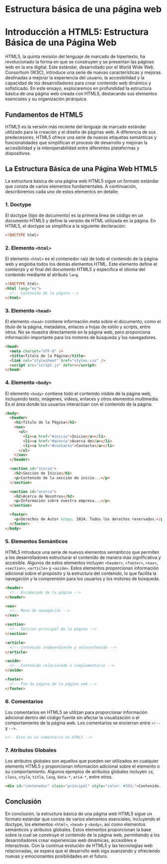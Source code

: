 # Estructura básica de una página web

# Introducción a HTML5: Estructura Básica de una Página Web

HTML5, la quinta revisión del lenguaje de marcado de hipertexto, ha revolucionado la forma en que se construyen y se presentan las páginas web en la era digital. Este estándar, desarrollado por el World Wide Web Consortium (W3C), introduce una serie de nuevas características y mejoras destinadas a mejorar la experiencia del usuario, la accesibilidad y la capacidad de los desarrolladores para crear contenido web dinámico y sofisticado. En este ensayo, exploraremos en profundidad la estructura básica de una página web creada con HTML5, destacando sus elementos esenciales y su organización jerárquica.

## Fundamentos de HTML5

HTML5 es la versión más reciente del lenguaje de marcado estándar utilizado para la creación y el diseño de páginas web. A diferencia de sus predecesores, HTML5 ofrece una serie de nuevas etiquetas semánticas y funcionalidades que simplifican el proceso de desarrollo y mejoran la accesibilidad y la interoperabilidad entre diferentes plataformas y dispositivos.

## La Estructura Básica de una Página Web HTML5

La estructura básica de una página web HTML5 sigue un formato estándar que consta de varios elementos fundamentales. A continuación, describiremos cada uno de estos elementos en detalle:

### 1. Doctype

El doctype (tipo de documento) es la primera línea de código en un documento HTML5 y define la versión de HTML utilizada en la página. En HTML5, el doctype se simplifica a la siguiente declaración:

```html
<!DOCTYPE html>
```

### 2. Elemento `<html>`

El elemento `<html>` es el contenedor raíz de todo el contenido de la página web y engloba todos los demás elementos HTML. Este elemento define el comienzo y el final del documento HTML5 y especifica el idioma del contenido mediante el atributo `lang`.

```html
<!DOCTYPE html>
<html lang="es">
  <!-- Contenido de la página -->
</html>
```

### 3. Elemento `<head>`

El elemento `<head>` contiene información meta sobre el documento, como el título de la página, metadatos, enlaces a hojas de estilo y scripts, entre otros. No se muestra directamente en la página web, pero proporciona información importante para los motores de búsqueda y los navegadores.

```html
<head>
  <meta charset="UTF-8" />
  <title>Título de la Página</title>
  <link rel="stylesheet" href="styles.css" />
  <script src="script.js" defer></script>
</head>
```

### 4. Elemento `<body>`

El elemento `<body>` contiene todo el contenido visible de la página web, incluyendo texto, imágenes, vídeos, enlaces y otros elementos multimedia. Es el área donde los usuarios interactúan con el contenido de la página.

```html
<body>
  <header>
    <h1>Título de la Página</h1>
    <nav>
      <ul>
        <li><a href="#inicio">Inicio</a></li>
        <li><a href="#acerca">Acerca de</a></li>
        <li><a href="#contacto">Contacto</a></li>
      </ul>
    </nav>
  </header>

  <section id="inicio">
    <h2>Sección de Inicio</h2>
    <p>Contenido de la sección de inicio...</p>
  </section>

  <section id="acerca">
    <h2>Acerca de Nosotros</h2>
    <p>Información sobre nuestra empresa...</p>
  </section>

  <footer>
    <p>Derechos de Autor &copy; 2024. Todos los derechos reservados.</p>
  </footer>
</body>
```

### 5. Elementos Semánticos

HTML5 introduce una serie de nuevos elementos semánticos que permiten a los desarrolladores estructurar el contenido de manera más significativa y accesible. Algunos de estos elementos incluyen `<header>`, `<footer>`, `<nav>`, `<section>`, `<article>` y `<aside>`. Estos elementos proporcionan información adicional sobre el propósito y la estructura del contenido, lo que facilita la navegación y la comprensión para los usuarios y los motores de búsqueda.

```html
<header>
  <!-- Encabezado de la página -->
</header>

<nav>
  <!-- Menú de navegación -->
</nav>

<section>
  <!-- Sección principal de la página -->
</section>

<article>
  <!-- Contenido independiente y autocontenido -->
</article>

<aside>
  <!-- Contenido relacionado o complementario -->
</aside>

<footer>
  <!-- Pie de página de la página web -->
</footer>
```

### 6. Comentarios

Los comentarios en HTML5 se utilizan para proporcionar información adicional dentro del código fuente sin afectar la visualización o el comportamiento de la página web. Los comentarios se encierran entre `<!--` y `-->`.

```html
<!-- Este es un comentario en HTML5 -->
```

### 7. Atributos Globales

Los atributos globales son aquellos que pueden ser utilizados en cualquier elemento HTML5 y proporcionan información adicional sobre el elemento o su comportamiento. Algunos ejemplos de atributos globales incluyen `id`, `class`, `style`, `title`, `lang`, `data-*`, `aria-*`, entre otros.

```html
<div id="contenedor" class="principal" style="color: #333;">Contenido...</div>
```

## Conclusión

En conclusión, la estructura básica de una página web HTML5 sigue un formato estándar que consta de varios elementos esenciales, incluyendo el doctype, los elementos `<html>`, `<head>` y `<body>`, así como elementos semánticos y atributos globales. Estos elementos proporcionan la base sobre la cual se construye el contenido de la página web, permitiendo a los desarrolladores crear experiencias web dinámicas, accesibles e interactivas. Con la continua evolución de HTML5 y las tecnologías web relacionadas, se espera que el desarrollo web siga avanzando y ofreciendo nuevas y emocionantes posibilidades en el futuro.
